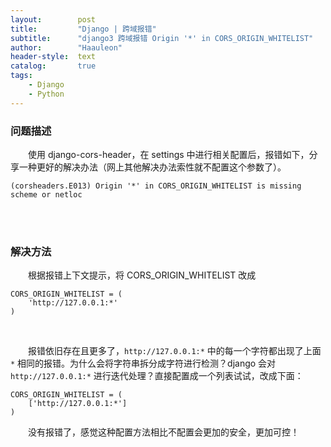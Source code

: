 ```yaml
---
layout:        post
title:         "Django | 跨域报错"
subtitle:      "django3 跨域报错 Origin '*' in CORS_ORIGIN_WHITELIST"
author:        "Haauleon"
header-style:  text
catalog:       true
tags:
    - Django
    - Python
---
```


### 问题描述
&emsp;&emsp;使用 django-cors-header，在 settings 中进行相关配置后，报错如下，分享一种更好的解决办法（网上其他解决办法索性就不配置这个参数了）。              
```
(corsheaders.E013) Origin '*' in CORS_ORIGIN_WHITELIST is missing  scheme or netloc
```

<br>
<br>

### 解决方法
&emsp;&emsp;根据报错上下文提示，将 CORS_ORIGIN_WHITELIST 改成        
```
CORS_ORIGIN_WHITELIST = (
    'http://127.0.0.1:*'
)
```

<br>

&emsp;&emsp;报错依旧存在且更多了，`http://127.0.0.1:*` 中的每一个字符都出现了上面 `*` 相同的报错。为什么会将字符串拆分成字符进行检测？django 会对 `http://127.0.0.1:*` 进行迭代处理？直接配置成一个列表试试，改成下面：            
```
CORS_ORIGIN_WHITELIST = (
    ['http://127.0.0.1:*']
)
```

&emsp;&emsp;没有报错了，感觉这种配置方法相比不配置会更加的安全，更加可控！

